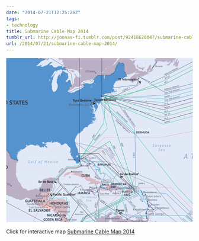 ```yaml
---
date: "2014-07-21T12:25:26Z"
tags:
- technology
title: Submarine Cable Map 2014
tumblr_url: http://joonas-fi.tumblr.com/post/92418620047/submarine-cable-map-2014
url: /2014/07/21/submarine-cable-map-2014/
---
```


![](submarine-cable-map.png)

Click for interactive map [Submarine Cable Map 2014](http://submarine-cable-map-2014.telegeography.com/)
